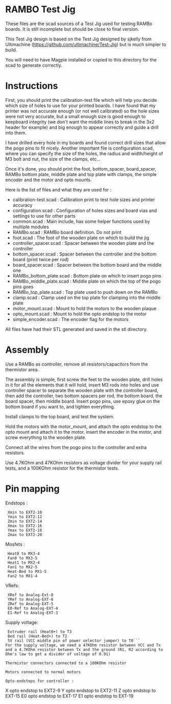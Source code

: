 # RAMBO Test Jig
These files are the scad sources of a Test Jig used for testing RAMBo boards. It is still incomplete but should be close to final version.

This Test Jig design is based on the Test Jig designed by sjkelly from Ultimachine (https://github.com/ultimachine/Test-Jig) but is much simpler to build. 

You will need to have Magpie installed or copied to this directory for the scad to generate correctly.

# Instructions
First, you should print the calibration-test file which will help you decide which size of holes to use for your printed boards. I have found that my printer was not accurate enough (or not well calibrated) so the hole sizes were not very accurate, but a small enough size is good enough to keepboard integrity (we don't want the middle lines to break in the 3x2 header for example) and big enough to appear correctly and guide a drill into them.

I have drilled every hole in my boards and found correct drill sizes that allow the pogo pins to fit nicely.
Another important file is configuration.scad, where you can specify the size of the holes, the radius and width/height of M3 bolt and nut, the size of the clamps, etc...

Once it's done, you should print the foot, bottom_spacer, board_spacer, RAMBo bottom plate, middle plate and top plate with clamps, the simple encoder and the motor and opto mounts.

Here is the list of files and what they are used for :

* calibration-test.scad : Calibration print to test hole sizes and printer accuracy
* configuration.scad : Configuration of holes sizes and board vias and settings to use for other parts
* common.scad : Main include, has some helper functions used by multiple modules
* RAMBo.scad : RAMBo board definition. Do not print
* foot.scad : The foot of the wooden plate on which to build the jig
* controller_spacer.scad : Spacer between the wooden plate and the controller
* bottom_spacer.scad : Spacer between the controller and the bottom board (print twice per rod)
* board_spacer.scad : Spacer between the bottom board and the middle one
* RAMBo_bottom_plate.scad : Bottom plate on which to insert pogo pins
* RAMBo_middle_plate.scad : Middle plate on which the top of the pogo pins goes
* RAMBo_top_plate.scad : Top plate used to push down on the RAMBo
* clamp.scad : Clamp used on the top plate for clamping into the middle plate
* motor_mount.scad : Mount to hold the motors to the wooden plaque
* opto_mount.scad : Mount to hold the opto endstop to the motor
* simple_encoder.scad : The encoder flag for the motors

All files have had their STL generated and saved in the stl directory.

# Assembly
Use a RAMBo as controller, remove all resistors/capacitors from the thermistor area.

The assembly is simple, first screw the feet to the wooden plate, drill holes in it for all the elements that it will hold, insert M3 rods into holes and use controller spacer to separate the wooden plate with the controller board, then add the controller, two bottom spacers per rod, the bottom board, the board spacer, then middle board. Insert pogo pins, use epoxy glue on the bottom board if you want to, and tighten everything.

Install clamps to the top board, and test the system. 

Hold the motors with the motor_mount, and attach the opto endstop to the opto mount and attach it to the motor. insert the encoder in the motor, and screw everything to the wooden plate.

Connect all the wires from the pogo pins to the controller and extra resistors.

Use 4.7KOhm and 47KOhm resistors as voltage divider for your supply rail tests, and a 100KOhm resistor for the thermistor tests.

# Pin mapping
Endstops :
```
 Xmin to EXT2-10
 Ymin to EXT2-12 
 Zmin to EXT2-14 
 Xmax to EXT2-16 
 Ymax to EXT2-18  
 Zmax to EXT2-20 
 ```
Mosfets :

```
 Heat0 to MX3-4
 Fan0 to MX3-5
 Heat1 to MX2-4
 Fan1 to MX2-5
 Heat-Bed to MX1-5
 Fan2 to MX1-4
 ```
VRefs:

```
 XRef to Analog-Ext-8
 YRef to Analog-EXT-6
 ZRef to Analog-EXT-5
 E0-Ref to Analog-EXT-4
 E1-Ref to Analog-EXT-3
 ```
Supply voltage:

```
 Extruder rail (Heat0+) to T3
 Bed rail (Heat-Bed+) to T2
 5V rail (VCC middle pin of power selector jumper) to T0```
For the supply voltage, we need a 47KOhm resistor between VCC and Tx and a 4.7KOhm resistor between Tx and the ground (R1, R2 according to Ohm's law to get a divider of voltage of 0.91)

Thermistor connectors connected to a 100KOhm resistor

Motors connected to normal motors

Opto-endstops for controller :

```
 X opto endstop to EXT2-9
 Y opto endstop to EXT2-11
 Z opto endstop to  EXT-15
 E0 opto endstop to EXT-17
 E1 opto endstop to EXT-19
```
